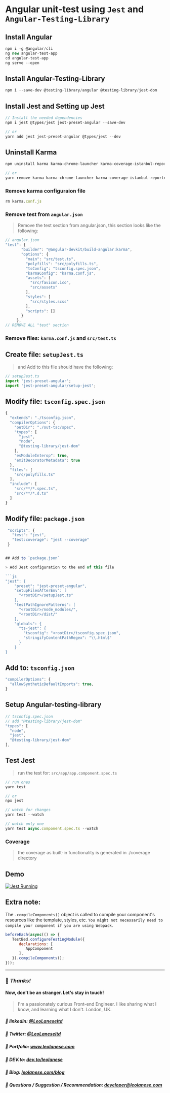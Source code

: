 # Angular unit-test using `Jest` and `Angular-Testing-Library`

## Install Angular

```js
npm i -g @angular/cli
ng new angular-test-app
cd angular-test-app
ng serve --open
```

## Install Angular-Testing-Library

```js
npm i --save-dev @testing-library/angular @testing-library/jest-dom
```

## Install Jest and Setting up Jest

```js
// Install the needed dependencies
npm i jest @types/jest jest-preset-angular --save-dev

// or
yarn add jest jest-preset-angular @types/jest --dev
```

## Uninstall Karma

```js
npm uninstall karma karma-chrome-launcher karma-coverage-istanbul-reporter karma-jasmine karma-jasmine-html-reporter @types/jasmine @types/jasminewd2 jasmine-core jasmine-spec-reporter

// or
yarn remove karma karma-chrome-launcher karma-coverage-istanbul-reporter karma-jasmine karma-jasmine-html-reporter
```

### Remove karma configuraion file

```js
rm karma.conf.js
```


### Remove test from `angular.json`

> Remove the test section from angular.json, this section looks like the following:

```js
// angular.json
"test": {
       "builder": "@angular-devkit/build-angular:karma",
       "options": {
         "main": "src/test.ts",
         "polyfills": "src/polyfills.ts",
         "tsConfig": "tsconfig.spec.json",
         "karmaConfig": "karma.conf.js",
         "assets": [
           "src/favicon.ico",
           "src/assets"
         ],
         "styles": [
           "src/styles.scss"
         ],
         "scripts": []
       }
     },
// REMOVE ALL "test" section
```

### Remove files: `karma.conf.js` and `src/test.ts`


## Create file: `setupJest.ts`

> and Add to this file should have the following:

```js
// setupJest.ts
import 'jest-preset-angular';
import 'jest-preset-angular/setup-jest';
```

## Modify file: `tsconfig.spec.json`

```js
{
  "extends": "./tsconfig.json",
  "compilerOptions": {
    "outDir": "./out-tsc/spec",
    "types": [
      "jest",
      "node",
      "@testing-library/jest-dom"
    ],
    "esModuleInterop": true,
    "emitDecoratorMetadata": true
  },
  "files": [
    "src/polyfills.ts"
  ],
  "include": [
    "src/**/*.spec.ts",
    "src/**/*.d.ts"
  ]
}
```

## Modify file: `package.json`

```js
 "scripts": {
   "test": "jest",
   "test:coverage": "jest --coverage"
 }


## Add to `package.json`

> Add Jest configuration to the end of this file

```js
"jest": {
    "preset": "jest-preset-angular",
    "setupFilesAfterEnv": [
      "<rootDir>/setupJest.ts"
    ],
    "testPathIgnorePatterns": [
      "<rootDir>/node_modules/",
      "<rootDir>/dist/"
    ],
    "globals": {
      "ts-jest": {
        "tsconfig": "<rootDir>/tsconfig.spec.json",
        "stringifyContentPathRegex": "\\.html$"
      }
    }
}
```

## Add to: `tsconfig.json`

```js
"compilerOptions": {
  "allowSyntheticDefaultImports": true,
}
```

## Setup Angular-testing-library

```js
// tsconfig.spec.json
// add "@testing-library/jest-dom"
"types": [
  "node",
  "jest",
  "@testing-library/jest-dom"
],
```

## Test Jest

> run the test for: `src/app/app.component.spec.ts`

```js
// run ones
yarn test

// or
npx jest
```

```js
// watch for changes
yarn test --watch
```

```js
// watch only one
yarn test async.component.spec.ts --watch
```

### Coverage

>  the coverage as built-in functionality is generated in ./coverage directory


## Demo

[![Jest Running](https://i.ibb.co/NrwGbhC/Screenshot-2021-08-17-at-22-03-04.png)]()


## Extra note:

The `.compileComponents()` object is called to compile your component's resources like the template, styles, etc. `You might not necessarily need to compile your component if you are using Webpack`.

```js
beforeEach(async(() => {
   TestBed.configureTestingModule({
      declarations: [
         AppComponent
      ],
   }).compileComponents();
}));
```

---
### :100: <i>Thanks!</i>
#### Now, don't be an stranger. Let's stay in touch!

> I'm a passionately curious Front-end Engineer. I like sharing what I know, and learning what I don't. London, UK.

##### :radio_button: linkedin: <a href="https://www.linkedin.com/in/leolanese/" target="_blank">@LeoLaneseltd</a>
##### :radio_button: Twitter: <a href="https://twitter.com/LeoLaneseltd" target="_blank">@LeoLaneseltd</a>
##### :radio_button: Portfolio: <a href="https://www.leolanese.com" target="_blank">www.leolanese.com</a>
##### :radio_button: DEV.to: <a href="https://www.dev.to/leolanese" target="_blank">dev.to/leolanese</a>
##### :radio_button: Blog: <a href="https://www.leolanese.com/blog" target="_blank">leolanese.com/blog</a>
##### :radio_button: Questions / Suggestion / Recommendation: developer@leolanese.com
